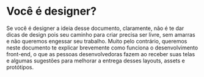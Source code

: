 # Você é designer?

Se você é designer a ideia desse documento, claramente, não é te dar dicas de design pois seu caminho para criar precisa ser livre, sem amarras e não queremos engessar seu trabalho. Muito pelo contrário, queremos neste documento te explicar brevemente como funciona o desenvolvimento front-end, o que as pessoas desenvolvedoras fazem ao receber suas telas e algumas sugestões para melhorar a entrega desses layouts, assets e protótipos.
